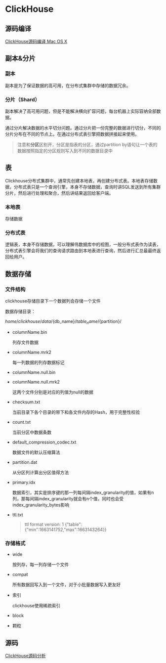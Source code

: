 # ClickHouse

## 源码编译

[ClickHouse源码编译 Mac OS X](https://clickhouse.com/docs/en/development/build-osx/)



## 副本&分片

### 副本

副本是为了保证数据的高可用，在分布式集群中存储的数据冗余。

### 分片（Shard）

副本解决了高可用问题，但是不能解决横向扩容问题，每台机器上实际容纳全部数据。

通过分片解决数据的水平切分问题。通过分片把一份完整的数据进行切分，不同的分片分布在不同的节点上。在通过分布式表引擎把数据拼接起来使用。

> 注意和**分区**区别开，分区是指表的分区，通过partition by语句让一个表的数据按照指定的分区规则写入到不同的数据目录中



## 表

Clickhouse分布式集群中，通常先创建本地表，再创建分布式表。本地表存储数据，分布式表只是一个查询引擎，本身不存储数据，查询时讲SQL发送到所有集群分片，然后进行处理和聚合，然后讲结果返回给客户端。

### 本地表

存储数据

### 分布式表

逻辑表，本身不存储数据，可以理解伟数据库中的视图，一般分布式表作为读表，分布式表引擎会将我们的查询请求路由到本地表进行查询，然后进行汇总最最终返回给用户。



## 数据存储

### 文件结构

clickhouse存储目录下一个数据列会存储一个文件

数据存储目录：

${home}/clickhouse/data/${db_name}/${table_name}/${partition}/

- columnName.bin

  列存文件数据

- columnName.mrk2

  每一列数据的列存数据标记

- columnName.null.bin

- columnName.null.mrk2

  这两个文件分别是对应的列值为null的数据

- checksum.txt

  当前目录下各个目录的带下和各文件内存的Hash，用于完整性校验

- count.txt

  当前分区中数据条数

- default_compression_codec.txt

  数据文件的默认压缩算法

- partition.dat

  从分区列计算出分区值得方法

- primary.idx

  数据索引，其实是排序键的那一列每间隔index_granularity的值，如果有n列，那每间隔index_granularity就会有n个值，同时也会受index_granularity_bytes影响

- ttl.txt

  > ttl format version: 1
  > {"table":{"min":1663141752,"max":1663143264}}

### 存储格式

- wide

  按列存，每一列存储一个文件

- compat

  所有数据回写入到一个文件，对于小批量数据写入更友好

- 索引

  clickhouse使用稀疏索引

- block

- 颗粒



## 源码

[ClickHouse源码分析](ClickHouse源码分析.md)

